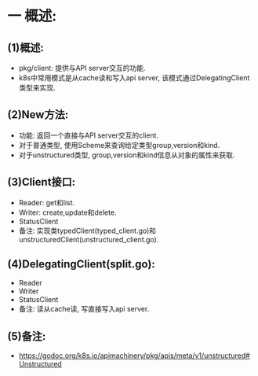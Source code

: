# 一 概述:
## (1)概述:
- pkg/client: 提供与API server交互的功能.
- k8s中常用模式是从cache读和写入api server, 该模式通过DelegatingClient类型来实现.

## (2)New方法:
- 功能: 返回一个直接与API server交互的client.
- 对于普通类型, 使用Scheme来查询给定类型group,version和kind.
- 对于unstructured类型, group,version和kind信息从对象的属性来获取.

## (3)Client接口:
- Reader: get和list.
- Writer: create,update和delete.
- StatusClient
- 备注: 实现类typedClient(typed_client.go)和unstructuredClient(unstructured_client.go). 

## (4)DelegatingClient(split.go):
- Reader
- Writer
- StatusClient
- 备注: 读从cache读, 写直接写入api server.

## (5)备注:
- https://godoc.org/k8s.io/apimachinery/pkg/apis/meta/v1/unstructured#Unstructured
